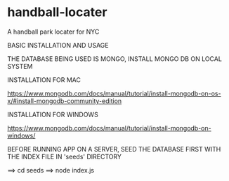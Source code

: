 # handball-locater
A handball park locater for NYC


BASIC INSTALLATION AND USAGE

THE DATABASE BEING USED IS MONGO, INSTALL MONGO DB ON LOCAL SYSTEM

INSTALLATION FOR MAC

https://www.mongodb.com/docs/manual/tutorial/install-mongodb-on-os-x/#install-mongodb-community-edition

INSTALLATION FOR WINDOWS

https://www.mongodb.com/docs/manual/tutorial/install-mongodb-on-windows/

BEFORE RUNNING APP ON A SERVER, SEED THE DATABASE FIRST WITH THE INDEX FILE IN 'seeds'
DIRECTORY

==> cd seeds
==> node index.js

